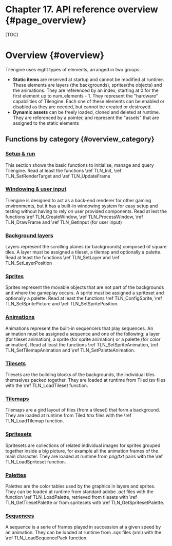 # Chapter 17. API reference overview {#page_overview}
[TOC]
# Overview {#overview}

Tilengine uses eight types of elements, arranged in two groups:
* **Static items** are reserved at startup and cannot be modified at runtime. These elements are layers (the backgrounds), sprites(the objects) and the animations. They are referenced by an index, starting at 0 for the first element up to num_elements - 1. They represent the "hardware" capabilities of Tilengine. Each one of these elements can be enabled or disabled as they are needed, but cannot be created or destroyed.
* **Dynamic assets** can be freely loaded, cloned and deleted at runtime. They are referenced by a pointer, and represent the "assets" that are assigned to the static elements

## Functions by category {#overview_category}

### [Setup & run](_tilengine_8c.html)
This section shows the basic functions to initialise, manage and query Tilengine. Read at least the functions \ref TLN_Init, \ref TLN_SetRenderTarget and \ref TLN_UpdateFrame

### [Windowing & user input](_window_8c.html)
Tilengine is designed to act as a back-end renderer for other gaming environments, but it has a built-in windowing system for easy setup and testing without having to rely on user provided components. Read at lest the functions \ref TLN_CreateWindow, \ref TLN_ProcessWindow, \ref TLN_DrawFrame and \ref TLN_GetInput (for user input)

### [Background layers](_layer_8c.html)
Layers represent the scrolling planes (or backgrounds) composed of square tiles. A layer must be assigned a tileset, a tilemap and optionally a palette. Read at least the functions \ref TLN_SetLayer and \ref TLN_SetLayerPosition

### [Sprites](_sprite_8c.html)
Sprites represent the movable objects that are not part of the backgrounds and where the gameplay occurs. A sprite must be assigned a spriteset and optionally a palette. Read at least the functions \ref TLN_ConfigSprite, \ref TLN_SetSpritePicture and \ref TLN_SetSpritePosition.

### [Animations](_animation_8c.html)
Animations represent the built-in sequencers that play sequences. An animation must be assigned a sequence and one of the following: a layer (for tileset animation), a sprite (for sprite animation) or a palette (for color animation). Read at least the functions \ref TLN_SetSpriteAnimation, \ref TLN_SetTilemapAnimation and \ref TLN_SetPaletteAnimation.

### [Tilesets](_tileset_8c..html)
Tilesets are the building blocks of the backgrounds, the individual tiles themselves packed together. They are loaded at runtime from Tiled *tsx* files with the \ref TLN_LoadTileset function.

### [Tilemaps](_tilemap_8c.html)
Tilemaps are a gird layout of tiles (from a tileset) that form a background. They are loaded at runtime from Tiled *tmx* files with the \ref TLN_LoadTilemap function.

### [Spritesets](_spriteset_8c.html)
Spritesets are collections of related individual images for sprites grouped together inside a big picture, for example all the animation frames of the main character. They are loaded at runtime from *png/txt* pairs with the \ref TLN_LoadSpriteset function.

### [Palettes](_palette_8c.html)
Palettes are the color tables used by the graphics in layers and sprites. They can be loaded at runtime from standard adobe *.act* files with the function \ref TLN_LoadPalette, retrieved from tilesets with \ref TLN_GetTilesetPalette or from spritesets with \ref TLN_GetSpritesetPalette.

### [Sequences](_sequence_8c.html)
A sequence is a serie of frames played in succession at a given speed by an animation. They can be loaded at runtime from *.sqx* files (xml) with the \ref TLN_LoadSequencePack function.